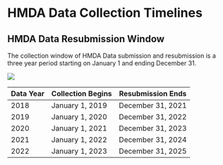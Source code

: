 # HMDA Data Collection Timelines

## HMDA Data Resubmission Window
The collection window of HMDA Data submission and resubmission is a three year period starting on January 1 and ending December 31.

<img src='https://raw.githubusercontent.com/cfpb/hmda-frontend/master/src/documentation/markdown/images/data_collection_timeline.png' />

| Data Year | Collection Begins | Resubmission Ends |
| --------- | ----------------- | ----------------- |
| 2018      | January 1, 2019   | December 31, 2021 |
| 2019      | January 1, 2020   | December 31, 2022 |
| 2020      | January 1, 2021   | December 31, 2023 |
| 2021      | January 1, 2022   | December 31, 2024 |
| 2022      | January 1, 2023   | December 31, 2025 |
